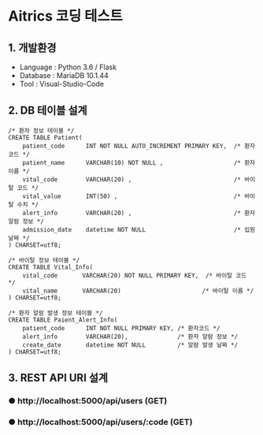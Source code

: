 # Aitrics 코딩 테스트

## 1. 개발환경
- Language : Python 3.6 / Flask
- Database : MariaDB 10.1.44
- Tool : Visual-Studio-Code

## 2. DB 테이블 설계
```
/* 환자 정보 테이블 */
CREATE TABLE Patient(
    patient_code      INT NOT NULL AUTO_INCREMENT PRIMARY KEY,  /* 환자코드 */
    patient_name      VARCHAR(10) NOT NULL ,                    /* 환자이름 */
    vital_code        VARCHAR(20) ,                             /* 바이탈 코드 */
    vital_value       INT(50) ,                                 /* 바이탈 수치 */
    alert_info        VARCHAR(20) ,                             /* 환자 알람 정보 */
    admission_date    datetime NOT NULL                         /* 입원 날짜 */    
) CHARSET=utf8;

```

```
/* 바이탈 정보 테이블 */
CREATE TABLE Vital_Info(    
    vital_code       VARCHAR(20) NOT NULL PRIMARY KEY,  /* 바이탈 코드 */
    vital_name       VARCHAR(20)                       /* 바이탈 이름 */
) CHARSET=utf8;
```

```
/* 환자 알람 발생 정보 테이블 */
CREATE TABLE Paient_Alert_Info(
    patient_code      INT NOT NULL PRIMARY KEY, /* 환자코드 */
    alert_info        VARCHAR(20),              /* 환자 알람 정보 */
    create_date       datetime NOT NULL         /* 알람 발생 날짜 */    
) CHARSET=utf8;

```

## 3. REST API URI 설계
### ● http://localhost:5000/api/users  		 (GET)
### ● http://localhost:5000/api/users/:code  (GET)
